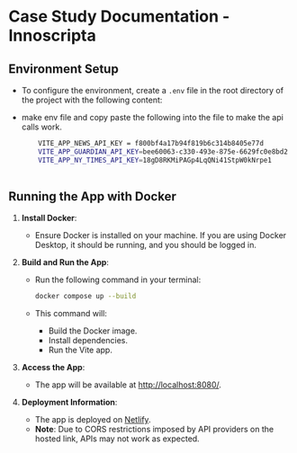 # Case Study Documentation - Innoscripta

## Environment Setup

- To configure the environment, create a `.env` file in the root directory of the project with the following content:
- make env file and copy paste the following into the file to make the api calls work.

  ```sh
      VITE_APP_NEWS_API_KEY = f800bf4a17b94f819b6c314b8405e77d
      VITE_APP_GUARDIAN_API_KEY=bee60063-c330-493e-875e-6629fc0e8bd2
      VITE_APP_NY_TIMES_API_KEY=18gD8RKMiPAGp4LqQNi41StpW0kNrpe1
      

## Running the App with Docker

1. **Install Docker**:
   - Ensure Docker is installed on your machine. If you are using Docker Desktop, it should be running, and you should be logged in.

2. **Build and Run the App**:
   - Run the following command in your terminal:

     ```sh
     docker compose up --build
     ```

   - This command will:
     - Build the Docker image.
     - Install dependencies.
     - Run the Vite app.

3. **Access the App**:
   - The app will be available at [http://localhost:8080/](http://localhost:8080/).

4. **Deployment Information**:
   - The app is deployed on [Netlify](https://peppy-selkie-8360f6.netlify.app/).
   - **Note**: Due to CORS restrictions imposed by API providers on the hosted link, APIs may not work as expected.
